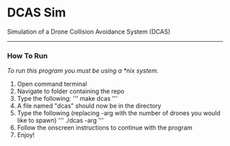 # DCAS Sim
Simulation of a Drone Collision Avoidance System (DCAS)

---

### How To Run

*To run this program you must be using a \*nix system.*
1. Open command terminal
2. Navigate to folder containing the repo
3. Type the following:
'''
make dcas
'''
4. A file named "dcas" should now be in the directory
5. Type the following (replacing -arg with the number of drones you would like to spawn)
'''
./dcas -arg
'''
6. Follow the onscreen instructions to continue with the program
7. Enjoy!
